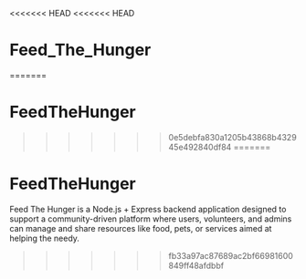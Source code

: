 <<<<<<< HEAD
<<<<<<< HEAD
# Feed_The_Hunger

=======
# FeedTheHunger
>>>>>>> 0e5debfa830a1205b43868b432945e492840df84
=======
# FeedTheHunger
Feed The Hunger is a Node.js + Express backend application designed to support a community-driven platform where users, volunteers, and admins can manage and share resources like food, pets, or services aimed at helping the needy.
>>>>>>> fb33a97ac87689ac2bf66981600849ff48afdbbf
